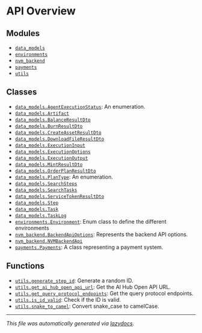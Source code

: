 <!-- markdownlint-disable -->

# API Overview

## Modules

- [`data_models`](./data_models.md#module-data_models)
- [`environments`](./environments.md#module-environments)
- [`nvm_backend`](./nvm_backend.md#module-nvm_backend)
- [`payments`](./payments.md#module-payments)
- [`utils`](./utils.md#module-utils)

## Classes

- [`data_models.AgentExecutionStatus`](./data_models.md#class-agentexecutionstatus): An enumeration.
- [`data_models.Artifact`](./data_models.md#class-artifact)
- [`data_models.BalanceResultDto`](./data_models.md#class-balanceresultdto)
- [`data_models.BurnResultDto`](./data_models.md#class-burnresultdto)
- [`data_models.CreateAssetResultDto`](./data_models.md#class-createassetresultdto)
- [`data_models.DownloadFileResultDto`](./data_models.md#class-downloadfileresultdto)
- [`data_models.ExecutionInput`](./data_models.md#class-executioninput)
- [`data_models.ExecutionOptions`](./data_models.md#class-executionoptions)
- [`data_models.ExecutionOutput`](./data_models.md#class-executionoutput)
- [`data_models.MintResultDto`](./data_models.md#class-mintresultdto)
- [`data_models.OrderPlanResultDto`](./data_models.md#class-orderplanresultdto)
- [`data_models.PlanType`](./data_models.md#class-plantype): An enumeration.
- [`data_models.SearchSteps`](./data_models.md#class-searchsteps)
- [`data_models.SearchTasks`](./data_models.md#class-searchtasks)
- [`data_models.ServiceTokenResultDto`](./data_models.md#class-servicetokenresultdto)
- [`data_models.Step`](./data_models.md#class-step)
- [`data_models.Task`](./data_models.md#class-task)
- [`data_models.TaskLog`](./data_models.md#class-tasklog)
- [`environments.Environment`](./environments.md#class-environment): Enum class to define the different environments
- [`nvm_backend.BackendApiOptions`](./nvm_backend.md#class-backendapioptions): Represents the backend API options.
- [`nvm_backend.NVMBackendApi`](./nvm_backend.md#class-nvmbackendapi)
- [`payments.Payments`](./payments.md#class-payments): A class representing a payment system.

## Functions

- [`utils.generate_step_id`](./utils.md#function-generate_step_id): Generate a random ID.
- [`utils.get_ai_hub_open_api_url`](./utils.md#function-get_ai_hub_open_api_url): Get the AI Hub Open API URL.
- [`utils.get_query_protocol_endpoints`](./utils.md#function-get_query_protocol_endpoints): Get the query protocol endpoints.
- [`utils.is_id_valid`](./utils.md#function-is_id_valid): Check if the ID is valid.
- [`utils.snake_to_camel`](./utils.md#function-snake_to_camel): Convert snake_case to camelCase.


---

_This file was automatically generated via [lazydocs](https://github.com/ml-tooling/lazydocs)._

